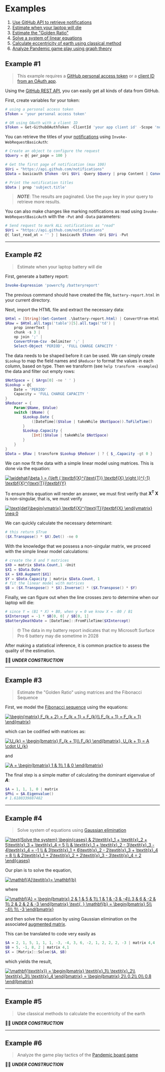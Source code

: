 Examples
========

1. [Use GitHub API to retrieve notifications](#example-1)
1. [Estimate when your laptop will die](#example-2)
1. [Estimate the "Golden Ratio"](#example-3)
1. [Solve a system of linear equations](#example-4)
1. [Calculate eccentricity of earth using classical method](#example-5)
1. [Analyze Pandemic game play using graph theory](#example-6)

Example #1
----------
> This example requires a [GitHub personal access token](https://docs.github.com/en/github/authenticating-to-github/creating-a-personal-access-token) or a [client ID from an OAuth app](https://docs.github.com/en/developers/apps/authorizing-oauth-apps#device-flow).

Using the [GitHub REST API](https://docs.github.com/en/rest), you can easily get all kinds of data from GitHub.

First, create variables for your token:

```PowerShell
# using a personal access token
$Token = 'your personal access token'

# OR using OAuth with a client ID
$Token = Get-GithubOAuthToken -ClientId 'your app client id' -Scope 'notifications'
```

You can retrieve the titles of your [notifications](https://docs.github.com/en/rest/reference/activity#notifications) using `Invoke-WebRequestBasicAuth`:

```PowerShell
# Create an object to configure the request
$Query = @{ per_page = 100 }

# Get the first page of notification (max 100)
$Uri = "https://api.github.com/notifications"
$Data = basicauth $Token -Uri $Uri -Query $Query | prop Content | ConvertFrom-Json

# Print the notification titles
$Data | prop 'subject.title'
```

> ***NOTE***: The results are paginated. Use the `page` key in your query to retrieve more results.

You can also make changes like marking notifications as read using `Invoke-WebRequestBasicAuth` with the `-Put` and `-Data` parameters:

```PowerShell
# Send request to mark ALL notifications as "read"
$Uri = "https://api.github.com/notifications"
@{ last_read_at = '' } | basicauth $Token -Uri $Uri -Put
```

------

Example #2
----------
> Estimate when your laptop battery will die

First, generate a battery report:

```PowerShell
Invoke-Expression 'powercfg /batteryreport'
```

The previous command should have created the file, `battery-report.html` in your current directory.

Next, import the HTML file and extract the necessary data:

```PowerShell
$Html = [String](Get-Content .\battery-report.html) | ConvertFrom-Html
$Raw = $Html.all.tags('table')[5].all.tags('td') |
    prop innerText |
    chunk -s 3 |
    op join ';' |
    ConvertFrom-Csv -Delimiter ';' |
    Select-Object 'PERIOD', 'FULL CHARGE CAPACITY '
```

The data needs to be shaped before it can be used. We can simply create `$Lookup` to map the field names and `$Reducer` to format the values in each column, based on type. Then we transform (see `help transform -examples`) the data and filter out empty rows:

```PowerShell
$NotSpace = { $Args[0] -ne ' ' }
$Lookup = @{
    Date = 'PERIOD'
    Capacity = 'FULL CHARGE CAPACITY '
}
$Reducer = {
    Param($Name, $Value)
    switch ($Name) {
        $Lookup.Date {
            ([DateTime]($Value | takeWhile $NotSpace)).ToFileTime()
        }
        $Lookup.Capacity {
            [Int]($Value | takeWhile $NotSpace)
        }
    }
}
$Data = $Raw | transform $Lookup $Reducer | ? { $_.Capacity -gt 0 }
```

We can now fit the data with a simple linear model using matrices. This is done via the equation:

<a href="https://www.codecogs.com/eqnedit.php?latex=\inline&space;\widehat{\beta&space;}&space;=&space;{\left&space;(&space;\textbf{X}^{\text{T}}&space;\textbf{X}&space;\right&space;)}^{-1}&space;\textbf{X}^{\text{T}}\textbf{Y}" target="_blank"><img src="https://latex.codecogs.com/gif.latex?\inline&space;\widehat{\beta&space;}&space;=&space;{\left&space;(&space;\textbf{X}^{\text{T}}&space;\textbf{X}&space;\right&space;)}^{-1}&space;\textbf{X}^{\text{T}}\textbf{Y}" title="\widehat{\beta } = {\left ( \textbf{X}^{\text{T}} \textbf{X} \right )}^{-1} \textbf{X}^{\text{T}}\textbf{Y}" /></a>

To ensure this equation will render an answer, we must first verify that **X<sup>T</sup> X** is non-singular, that is, we must verify

<a href="https://www.codecogs.com/eqnedit.php?latex=\inline&space;\text{det}\begin{vmatrix}&space;\textbf{X}^{\text{T}}\textbf{X}&space;\end{vmatrix}&space;\neq&space;0" target="_blank"><img src="https://latex.codecogs.com/gif.latex?\inline&space;\text{det}\begin{vmatrix}&space;\textbf{X}^{\text{T}}\textbf{X}&space;\end{vmatrix}&space;\neq&space;0" title="\text{det}\begin{vmatrix} \textbf{X}^{\text{T}}\textbf{X} \end{vmatrix} \neq 0" /></a>

We can quickly calculate the necessary determinant:

```PowerShell
# this return $True
($X.Transpose() * $X).Det() -ne 0
```

With the knowledge that we possess a non-singular matrix, we proceed with the simple linear model calculations:

```PowerShell
# create the X and Y matrices
$X0 = matrix $Data.Count,1 -Unit
$X1 = $Data.Date
$X = $X0.Augment($X1)
$Y = $Data.Capacity | matrix $Data.Count, 1
# fit the linear model with matrices
$B = ($X.Transpose() * $X).Inverse() * ($X.Transpose() * $Y)
```

Finally, we can figure out when the line crosses zero to determine when our laptop will die:

```PowerShell
# since Y = (B1 * X) + B0, when y = 0 we know X = -B0 / B1
$XIntercept = -1 * $B[0, 0] / $B[0, 1]
$BatteryDeathDate = [DateTime]::FromFileTime($XIntercept)
```

> 🤓 The data in my battery report indicates that my Microsoft Surface Pro 6 battery may die sometime in 2028

After making a statistical inference, it is common practice to assess the quality of the estimation.

👷‍♂️ ***UNDER CONSTRUCTION***

------

Example #3
----------
> Estimate the "Golden Ratio" using matrices and the Fibonacci Sequence

First, we model the [Fibonacci sequence](https://en.wikipedia.org/wiki/Fibonacci_number) using the equations:

<a href="https://www.codecogs.com/eqnedit.php?latex=\inline&space;\begin{matrix}&space;F_{k&space;&plus;&space;2}&space;=&space;F_{k&space;&plus;&space;1}&space;&plus;&space;F_{k}\\&space;F_{k&space;&plus;&space;1}&space;=&space;F_{k&space;&plus;&space;1}&space;\end{matrix}" target="_blank"><img src="https://latex.codecogs.com/gif.latex?\inline&space;\begin{matrix}&space;F_{k&space;&plus;&space;2}&space;=&space;F_{k&space;&plus;&space;1}&space;&plus;&space;F_{k}\\&space;F_{k&space;&plus;&space;1}&space;=&space;F_{k&space;&plus;&space;1}&space;\end{matrix}" title="\begin{matrix} F_{k + 2} = F_{k + 1} + F_{k}\\ F_{k + 1} = F_{k + 1} \end{matrix}" /></a>

which can be codified with matrices as:

<a href="https://www.codecogs.com/eqnedit.php?latex=\inline&space;U_{k}&space;=&space;\begin{bmatrix}&space;F_{k&space;&plus;&space;1}\\&space;F_{k}&space;\end{bmatrix},&space;U_{k&space;&plus;&space;1}&space;=&space;A&space;\cdot&space;U_{k}" target="_blank"><img src="https://latex.codecogs.com/gif.latex?\inline&space;U_{k}&space;=&space;\begin{bmatrix}&space;F_{k&space;&plus;&space;1}\\&space;F_{k}&space;\end{bmatrix},&space;U_{k&space;&plus;&space;1}&space;=&space;A&space;\cdot&space;U_{k}" title="U_{k} = \begin{bmatrix} F_{k + 1}\\ F_{k} \end{bmatrix}, U_{k + 1} = A \cdot U_{k}" /></a>

and

<a href="https://www.codecogs.com/eqnedit.php?latex=\inline&space;A&space;=&space;\begin{bmatrix}&space;1&space;&&space;1\\&space;1&space;&&space;0&space;\end{bmatrix}" target="_blank"><img src="https://latex.codecogs.com/gif.latex?\inline&space;A&space;=&space;\begin{bmatrix}&space;1&space;&&space;1\\&space;1&space;&&space;0&space;\end{bmatrix}" title="A = \begin{bmatrix} 1 & 1\\ 1 & 0 \end{bmatrix}" /></a>

The final step is a simple matter of calculating the dominant eigenvalue of ***A***:

```PowerShell
$A = 1, 1, 1, 0 | matrix
$Phi = $A.Eigenvalue()
# 1.6180339887482
```

------

Example #4
----------
> Solve system of equations using [Gaussian elimination](https://en.wikipedia.org/wiki/Gaussian_elimination)

<a href="https://www.codecogs.com/eqnedit.php?latex=\inline&space;\text{Solve&space;the&space;system}&space;\begin{cases}&space;&&space;2\textit{x}_1&space;&plus;&space;\textit{x}_2&space;&plus;&space;5\textit{x}_3&space;&plus;&space;\textit{x}_4&space;=&space;5&space;\\&space;&&space;\textit{x}_1&space;&plus;&space;\textit{x}_2&space;-&space;3\textit{x}_3&space;-&space;4\textit{x}_4&space;=&space;-1&space;\\&space;&&space;3\textit{x}_1&space;&plus;&space;6\textit{x}_2&space;-&space;2\textit{x}_3&space;&plus;&space;\textit{x}_4&space;=&space;8&space;\\&space;&&space;2\textit{x}_1&space;&plus;&space;2\textit{x}_2&space;&plus;&space;2\textit{x}_3&space;-&space;3\textit{x}_4&space;=&space;2&space;\end{cases}" target="_blank"><img src="https://latex.codecogs.com/gif.latex?\inline&space;\text{Solve&space;the&space;system}&space;\begin{cases}&space;&&space;2\textit{x}_1&space;&plus;&space;\textit{x}_2&space;&plus;&space;5\textit{x}_3&space;&plus;&space;\textit{x}_4&space;=&space;5&space;\\&space;&&space;\textit{x}_1&space;&plus;&space;\textit{x}_2&space;-&space;3\textit{x}_3&space;-&space;4\textit{x}_4&space;=&space;-1&space;\\&space;&&space;3\textit{x}_1&space;&plus;&space;6\textit{x}_2&space;-&space;2\textit{x}_3&space;&plus;&space;\textit{x}_4&space;=&space;8&space;\\&space;&&space;2\textit{x}_1&space;&plus;&space;2\textit{x}_2&space;&plus;&space;2\textit{x}_3&space;-&space;3\textit{x}_4&space;=&space;2&space;\end{cases}" title="\text{Solve the system} \begin{cases} & 2\textit{x}_1 + \textit{x}_2 + 5\textit{x}_3 + \textit{x}_4 = 5 \\ & \textit{x}_1 + \textit{x}_2 - 3\textit{x}_3 - 4\textit{x}_4 = -1 \\ & 3\textit{x}_1 + 6\textit{x}_2 - 2\textit{x}_3 + \textit{x}_4 = 8 \\ & 2\textit{x}_1 + 2\textit{x}_2 + 2\textit{x}_3 - 3\textit{x}_4 = 2 \end{cases}" /></a>

Our plan is to solve the equation,

<a href="https://www.codecogs.com/eqnedit.php?latex=\inline&space;\mathbf{A}\textit{x}=&space;\mathbf{b}" target="_blank"><img src="https://latex.codecogs.com/gif.latex?\inline&space;\mathbf{A}\textit{x}=&space;\mathbf{b}" title="\mathbf{A}\textit{x}= \mathbf{b}" /></a>

where

<a href="https://www.codecogs.com/eqnedit.php?latex=\inline&space;\mathbf{A}&space;=&space;\begin{bmatrix}&space;2&space;&&space;1&space;&&space;5&space;&&space;1\\&space;1&space;&&space;1&space;&&space;-3&space;&&space;-4\\&space;3&space;&&space;6&space;&&space;-2&space;&&space;1\\&space;2&space;&&space;2&space;&&space;2&space;&&space;-3&space;\end{bmatrix}&space;\text{,&space;}&space;\mathbf{b}&space;=&space;\begin{bmatrix}&space;5\\&space;-4\\&space;1\\&space;-3&space;\end{bmatrix}" target="_blank"><img src="https://latex.codecogs.com/gif.latex?\inline&space;\mathbf{A}&space;=&space;\begin{bmatrix}&space;2&space;&&space;1&space;&&space;5&space;&&space;1\\&space;1&space;&&space;1&space;&&space;-3&space;&&space;-4\\&space;3&space;&&space;6&space;&&space;-2&space;&&space;1\\&space;2&space;&&space;2&space;&&space;2&space;&&space;-3&space;\end{bmatrix}&space;\text{,&space;}&space;\mathbf{b}&space;=&space;\begin{bmatrix}&space;5\\&space;-4\\&space;1\\&space;-3&space;\end{bmatrix}" title="\mathbf{A} = \begin{bmatrix} 2 & 1 & 5 & 1\\ 1 & 1 & -3 & -4\\ 3 & 6 & -2 & 1\\ 2 & 2 & 2 & -3 \end{bmatrix} \text{, } \mathbf{b} = \begin{bmatrix} 5\\ -4\\ 1\\ -3 \end{bmatrix}" /></a>

and then solve the equation by using Gaussian elimination on the associated [augmented matrix](https://en.wikipedia.org/wiki/Augmented_matrix).

This can be translated to code very easily as

```PowerShell
$A = 2, 1, 5, 1, 1, 1, -3, -4, 3, 6, -2, 1, 2, 2, 2, -3 | matrix 4,4
$B = 5, -1, 8, 2 | matrix 4,1
$X = [Matrix]::Solve($A, $B)
```

which yields the result,

<a href="https://www.codecogs.com/eqnedit.php?latex=\inline&space;\mathbf{\textit{x}}&space;=&space;\begin{bmatrix}&space;\textit{x}_1\\&space;\textit{x}_2\\&space;\textit{x}_3\\&space;\textit{x}_4&space;\end{bmatrix}&space;=&space;\begin{bmatrix}&space;2\\&space;0.2\\&space;0\\&space;0.8&space;\end{bmatrix}" target="_blank"><img src="https://latex.codecogs.com/gif.latex?\inline&space;\mathbf{\textit{x}}&space;=&space;\begin{bmatrix}&space;\textit{x}_1\\&space;\textit{x}_2\\&space;\textit{x}_3\\&space;\textit{x}_4&space;\end{bmatrix}&space;=&space;\begin{bmatrix}&space;2\\&space;0.2\\&space;0\\&space;0.8&space;\end{bmatrix}" title="\mathbf{\textit{x}} = \begin{bmatrix} \textit{x}_1\\ \textit{x}_2\\ \textit{x}_3\\ \textit{x}_4 \end{bmatrix} = \begin{bmatrix} 2\\ 0.2\\ 0\\ 0.8 \end{bmatrix}" /></a>

------

Example #5
----------
> Use classical methods to calculate the eccentricity of the earth

👷‍♂️ ***UNDER CONSTRUCTION***

------

Example #6
----------
> Analyze the game play tactics of the [Pandemic board game](https://www.amazon.com/Z-Man-Games-ZM7101-Pandemic/dp/B00A2HD40E)

👷‍♂️ ***UNDER CONSTRUCTION***
